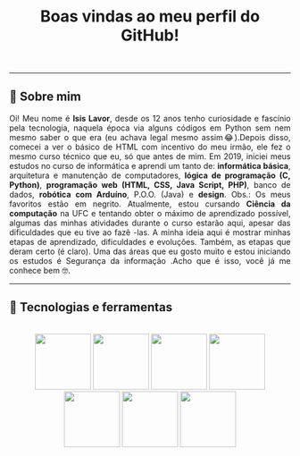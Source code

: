 <h1 align = "center">Boas vindas ao meu perfil do GitHub!</h1>
<br>
<hr>
<h2>📌 Sobre mim</h2>
<p align = "justify">Oi! Meu nome é <b>Isis Lavor</b>, desde os 12 anos tenho curiosidade e fascínio pela tecnologia, naquela época via alguns códigos em Python sem nem mesmo saber o que era (eu achava legal mesmo assim😂).Depois disso, comecei a ver o básico de HTML com incentivo do meu irmão, ele fez o mesmo curso técnico que eu, só que antes de mim. Em 2019, iniciei meus estudos no curso de informática e aprendi um tanto de: <b>informática básica</b>, arquitetura e manutenção de computadores,  <b>lógica de programação (C, Python)</b>,  <b>programação web (HTML, CSS, Java Script, PHP)</b>, banco de dados,  <b>robótica com Arduíno</b>, P.O.O. (Java) e  <b>design</b>. Obs.: Os meus favoritos estão em negrito. Atualmente, estou cursando <b>Ciência da computação</b> na UFC e tentando obter o máximo de aprendizado possível, algumas das minhas atividades durante o curso estarão aqui, apesar das dificuldades que eu tive ao fazê -las. A minha ideia aqui é mostrar minhas etapas de aprendizado, dificuldades e evoluções. Também, as etapas que deram certo (é claro). Uma das áreas que eu gosto muito e estou iniciando os estudos é Segurança da informação .Acho que é isso, você já me conhece bem 🤓.</p>
<hr><h2>🔨 Tecnologias e ferramentas</h2><br>
<div align ="center">
<img width="100px" src="https://cdn.jsdelivr.net/gh/devicons/devicon/icons/canva/canva-original.svg" />
<img width="100px" src="https://cdn.jsdelivr.net/gh/devicons/devicon/icons/arduino/arduino-original.svg" />
<img width="100px" src="https://cdn.jsdelivr.net/gh/devicons/devicon/icons/css3/css3-original.svg" />
<img width="100px" src="https://cdn.jsdelivr.net/gh/devicons/devicon/icons/html5/html5-original.svg" />
<img width="100px" src="https://cdn.jsdelivr.net/gh/devicons/devicon/icons/javascript/javascript-original.svg" />
<img width="100px" src="https://cdn.jsdelivr.net/gh/devicons/devicon/icons/c/c-original.svg" />
<img width="100px" src="https://cdn.jsdelivr.net/gh/devicons/devicon/icons/python/python-original.svg" />
</div>
          
<!--<hr><h3>👩‍💻 Estou aprendendo </h3>
<hr><br>-->

